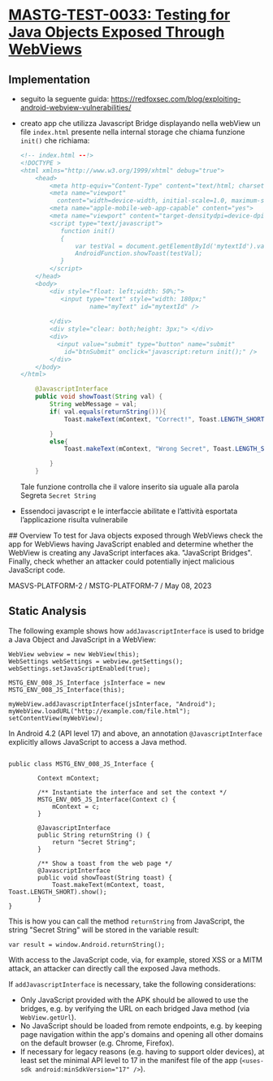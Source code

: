 # [MASTG-TEST-0033: Testing for Java Objects Exposed Through WebViews](https://mas.owasp.org/MASTG/tests/android/MASVS-PLATFORM/MASTG-TEST-0033)

## Implementation

- seguito la seguente guida: https://redfoxsec.com/blog/exploiting-android-webview-vulnerabilities/
- creato app che utilizza Javascript Bridge displayando nella webView un file `index.html` presente nella internal storage che chiama funzione `init()` che richiama:
    
    ```html
    <!-- index.html --!>
    <!DOCTYPE >
    <html xmlns="http://www.w3.org/1999/xhtml" debug="true">
        <head>
            <meta http-equiv="Content-Type" content="text/html; charset=utf-8" />
            <meta name="viewport" 
              content="width=device-width, initial-scale=1.0, maximum-scale=1.0, user-scalable=0">
            <meta name="apple-mobile-web-app-capable" content="yes">
            <meta name="viewport" content="target-densitydpi=device-dpi" />
            <script type="text/javascript">
               function init()
               {
            	   var testVal = document.getElementById('mytextId').value;
            	   AndroidFunction.showToast(testVal);
               }
            </script>
        </head>
        <body>        
            <div style="float: left;width: 50%;">
               <input type="text" style="width: 180px;" 
                       name="myText" id="mytextId" />
               
            </div>
            <div style="clear: both;height: 3px;"> </div>
            <div>
              <input value="submit" type="button" name="submit" 
                id="btnSubmit" onclick="javascript:return init();" /> 
            </div>  
        </body>
    </html>
    
    ```
    
    ```java
        @JavascriptInterface
        public void showToast(String val) {
            String webMessage = val;
            if( val.equals(returnString())){
                Toast.makeText(mContext, "Correct!", Toast.LENGTH_SHORT).show();
    
            }
            else{
                Toast.makeText(mContext, "Wrong Secret", Toast.LENGTH_SHORT).show();
    
            }
        }
    ```
    
    Tale funzione controlla che il valore inserito sia uguale alla parola Segreta `Secret String` 
    
- Essendoci javascript e le interfaccie abilitate e l’attività esportata l’applicazione risulta vulnerabile

## Overview 
To test for Java objects exposed through WebViews check the app for WebViews having JavaScript enabled and determine whether the WebView is creating any JavaScript interfaces aka. "JavaScript Bridges". Finally, check whether an attacker could potentially inject malicious JavaScript code.

MASVS-PLATFORM-2 / MSTG-PLATFORM-7 / May 08, 2023
## Static Analysis
The following example shows how `addJavascriptInterface` is used to bridge a Java Object and JavaScript in a WebView:

```
WebView webview = new WebView(this);
WebSettings webSettings = webview.getSettings();
webSettings.setJavaScriptEnabled(true);

MSTG_ENV_008_JS_Interface jsInterface = new MSTG_ENV_008_JS_Interface(this);

myWebView.addJavascriptInterface(jsInterface, "Android");
myWebView.loadURL("http://example.com/file.html");
setContentView(myWebView);

```
In Android 4.2 (API level 17) and above, an annotation `@JavascriptInterface` explicitly allows JavaScript to access a Java method.
```

public class MSTG_ENV_008_JS_Interface {

        Context mContext;

        /** Instantiate the interface and set the context */
        MSTG_ENV_005_JS_Interface(Context c) {
            mContext = c;
        }

        @JavascriptInterface
        public String returnString () {
            return "Secret String";
        }

        /** Show a toast from the web page */
        @JavascriptInterface
        public void showToast(String toast) {
            Toast.makeText(mContext, toast, Toast.LENGTH_SHORT).show();
        }
}
```
This is how you can call the method `returnString` from JavaScript, the string "Secret String" will be stored in the variable result:

```
var result = window.Android.returnString();
```

With access to the JavaScript code, via, for example, stored XSS or a MITM attack, an attacker can directly call the exposed Java methods.

If `addJavascriptInterface` is necessary, take the following considerations:

- Only JavaScript provided with the APK should be allowed to use the bridges, e.g. by verifying the URL on each bridged Java method (via `WebView.getUrl`).
- No JavaScript should be loaded from remote endpoints, e.g. by keeping page navigation within the app's domains and opening all other domains on the default browser (e.g. Chrome, Firefox).
- If necessary for legacy reasons (e.g. having to support older devices), at least set the minimal API level to 17 in the manifest file of the app (`<uses-sdk android:minSdkVersion="17" />`).